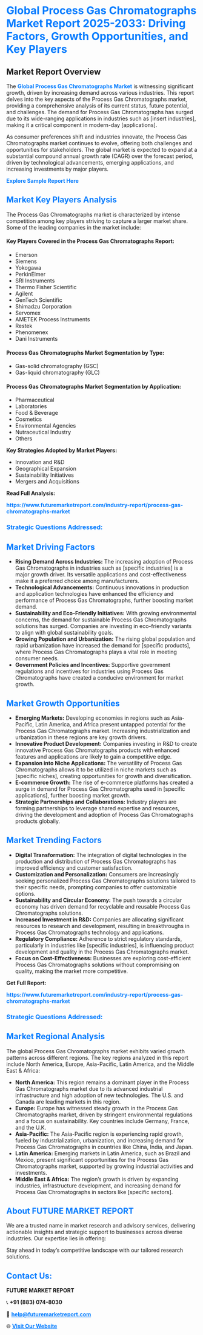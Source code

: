 <h1 style="color: #007BFF;">Global Process Gas Chromatographs Market Report 2025-2033: Driving Factors, Growth Opportunities, and Key Players</h1>

<section id="overview">
<h2>Market Report Overview</h2>
<p>The <a href="https://www.futuremarketreport.com/industry-report/process-gas-chromatographs-market" style="color: #007BFF; text-decoration: none;"><strong>Global Process Gas Chromatographs Market</strong></a> is witnessing significant growth, driven by increasing demand across various industries. This report delves into the key aspects of the Process Gas Chromatographs market, providing a comprehensive analysis of its current status, future potential, and challenges. The demand for Process Gas Chromatographs has surged due to its wide-ranging applications in industries such as [insert industries], making it a critical component in modern-day [applications].</p>
<p>As consumer preferences shift and industries innovate, the Process Gas Chromatographs market continues to evolve, offering both challenges and opportunities for stakeholders. The global market is expected to expand at a substantial compound annual growth rate (CAGR) over the forecast period, driven by technological advancements, emerging applications, and increasing investments by major players.</p>
</section>

<section id="overview">
<p><a href="https://www.futuremarketreport.com/request-sample/reportId=60440" style="color: #007BFF; text-decoration: none;"><strong>Explore Sample Report Here</strong></a></p>
</section>

<section id="key-players">
<h2 style="color: #007BFF;">Market Key Players Analysis</h2>
<p>The Process Gas Chromatographs market is characterized by intense competition among key players striving to capture a larger market share. Some of the leading companies in the market include:</p>
<h4>Key Players Covered in the Process Gas Chromatographs Report:</h4>
<ul><li>Emerson</li><li>Siemens</li><li>Yokogawa</li><li>PerkinElmer</li><li>SRI Instruments</li><li>Thermo Fisher Scientific</li><li>Agilent</li><li>GenTech Scientific</li><li>Shimadzu Corporation</li><li>Servomex</li><li>AMETEK Process Instruments</li><li>Restek</li><li>Phenomenex</li><li>Dani Instruments</li></ul>
<h4>Process Gas Chromatographs Market Segmentation by Type:</h4>
<ul><li>Gas-solid chromatography (GSC)</li><li>Gas-liquid chromatography (GLC)</li></ul>

<h4>Process Gas Chromatographs Market Segmentation by Application:</h4>
<ul><li>Pharmaceutical</li><li>Laboratories</li><li>Food &amp; Beverage</li><li>Cosmetics</li><li>Environmental Agencies</li><li>Nutraceutical Industry</li><li>Others</li></ul>
<p><strong>Key Strategies Adopted by Market Players:</strong></p>
<ul>
<li>Innovation and R&D</li>
<li>Geographical Expansion</li>
<li>Sustainability Initiatives</li>
<li>Mergers and Acquisitions</li>
</ul>
</section>

<section>
<p><strong>Read Full Analysis: </strong></p><a href="https://www.futuremarketreport.com/industry-report/process-gas-chromatographs-market" style="color: #007BFF; text-decoration: none;"><strong>https://www.futuremarketreport.com/industry-report/process-gas-chromatographs-market</strong></a>
<h3 style="color: #007BFF;">Strategic Questions Addressed:</h3>
</section>

<section id="driving-factors">
<h2 style="color: #007BFF;">Market Driving Factors</h2>
<ul>
<li><strong>Rising Demand Across Industries:</strong> The increasing adoption of Process Gas Chromatographs in industries such as [specific industries] is a major growth driver. Its versatile applications and cost-effectiveness make it a preferred choice among manufacturers.</li>
<li><strong>Technological Advancements:</strong> Continuous innovations in production and application technologies have enhanced the efficiency and performance of Process Gas Chromatographs, further boosting market demand.</li>
<li><strong>Sustainability and Eco-Friendly Initiatives:</strong> With growing environmental concerns, the demand for sustainable Process Gas Chromatographs solutions has surged. Companies are investing in eco-friendly variants to align with global sustainability goals.</li>
<li><strong>Growing Population and Urbanization:</strong> The rising global population and rapid urbanization have increased the demand for [specific products], where Process Gas Chromatographs plays a vital role in meeting consumer needs.</li>
<li><strong>Government Policies and Incentives:</strong> Supportive government regulations and incentives for industries using Process Gas Chromatographs have created a conducive environment for market growth.</li>
</ul>
</section>

<section id="growth-opportunities">
<h2 style="color: #007BFF;">Market Growth Opportunities</h2>
<ul>
<li><strong>Emerging Markets:</strong> Developing economies in regions such as Asia-Pacific, Latin America, and Africa present untapped potential for the Process Gas Chromatographs market. Increasing industrialization and urbanization in these regions are key growth drivers.</li>
<li><strong>Innovative Product Development:</strong> Companies investing in R&D to create innovative Process Gas Chromatographs products with enhanced features and applications are likely to gain a competitive edge.</li>
<li><strong>Expansion into Niche Applications:</strong> The versatility of Process Gas Chromatographs allows it to be utilized in niche markets such as [specific niches], creating opportunities for growth and diversification.</li>
<li><strong>E-commerce Growth:</strong> The rise of e-commerce platforms has created a surge in demand for Process Gas Chromatographs used in [specific applications], further boosting market growth.</li>
<li><strong>Strategic Partnerships and Collaborations:</strong> Industry players are forming partnerships to leverage shared expertise and resources, driving the development and adoption of Process Gas Chromatographs products globally.</li>
</ul>
</section>

<section id="trending-factors">
<h2 style="color: #007BFF;">Market Trending Factors</h2>
<ul>
<li><strong>Digital Transformation:</strong> The integration of digital technologies in the production and distribution of Process Gas Chromatographs has improved efficiency and customer satisfaction.</li>
<li><strong>Customization and Personalization:</strong> Consumers are increasingly seeking personalized Process Gas Chromatographs solutions tailored to their specific needs, prompting companies to offer customizable options.</li>
<li><strong>Sustainability and Circular Economy:</strong> The push towards a circular economy has driven demand for recyclable and reusable Process Gas Chromatographs solutions.</li>
<li><strong>Increased Investment in R&D:</strong> Companies are allocating significant resources to research and development, resulting in breakthroughs in Process Gas Chromatographs technology and applications.</li>
<li><strong>Regulatory Compliance:</strong> Adherence to strict regulatory standards, particularly in industries like [specific industries], is influencing product development and quality in the Process Gas Chromatographs market.</li>
<li><strong>Focus on Cost-Effectiveness:</strong> Businesses are exploring cost-efficient Process Gas Chromatographs solutions without compromising on quality, making the market more competitive.</li>
</ul>
</section>

<section>
<p><strong>Get Full Report: </strong></p><a href="https://www.futuremarketreport.com/industry-report/process-gas-chromatographs-market" style="color: #007BFF; text-decoration: none;"><strong>https://www.futuremarketreport.com/industry-report/process-gas-chromatographs-market</strong></a>
<h3 style="color: #007BFF;">Strategic Questions Addressed:</h3>
</section>


<section id="regional-analysis">
<h2 style="color: #007BFF;">Market Regional Analysis</h2>
<p>The global Process Gas Chromatographs market exhibits varied growth patterns across different regions. The key regions analyzed in this report include North America, Europe, Asia-Pacific, Latin America, and the Middle East & Africa:</p>
<ul>
<li><strong>North America:</strong> This region remains a dominant player in the Process Gas Chromatographs market due to its advanced industrial infrastructure and high adoption of new technologies. The U.S. and Canada are leading markets in this region.</li>
<li><strong>Europe:</strong> Europe has witnessed steady growth in the Process Gas Chromatographs market, driven by stringent environmental regulations and a focus on sustainability. Key countries include Germany, France, and the U.K.</li>
<li><strong>Asia-Pacific:</strong> The Asia-Pacific region is experiencing rapid growth, fueled by industrialization, urbanization, and increasing demand for Process Gas Chromatographs in countries like China, India, and Japan.</li>
<li><strong>Latin America:</strong> Emerging markets in Latin America, such as Brazil and Mexico, present significant opportunities for the Process Gas Chromatographs market, supported by growing industrial activities and investments.</li>
<li><strong>Middle East & Africa:</strong> The region’s growth is driven by expanding industries, infrastructure development, and increasing demand for Process Gas Chromatographs in sectors like [specific sectors].</li>
</ul>
</section>

<footer>
<h2 style="color: #007BFF;">About FUTURE MARKET REPORT</h2>
<p>We are a trusted name in market research and advisory services, delivering actionable insights and strategic support to businesses across diverse industries. Our expertise lies in offering:</p>

<p>Stay ahead in today’s competitive landscape with our tailored research solutions.</p>

<h2 style="color: #007BFF;">Contact Us:</h2>
<p><strong>FUTURE MARKET REPORT</strong></p>
<p>📞 <strong>+91 (883) 074-8030</strong></p>
<p>📧 <strong><a href="mailto:help@futuremarketreport.com" style="color: #007BFF;">help@futuremarketreport.com</a></strong></p>
<p>🌐 <strong><a href="https://www.futuremarketreport.com/" style="color: #007BFF;">Visit Our Website</a></strong></p>
</footer>